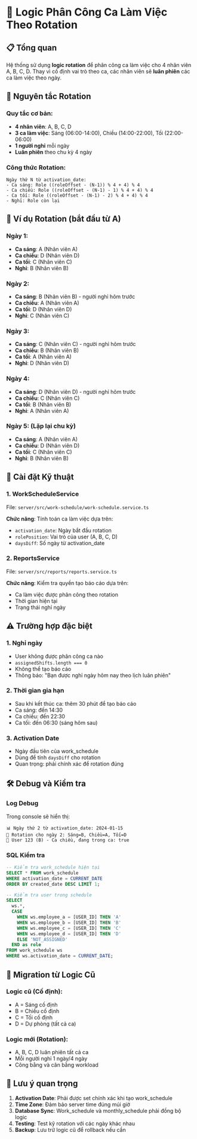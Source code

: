# 🔄 Logic Phân Công Ca Làm Việc Theo Rotation

## 📋 Tổng quan

Hệ thống sử dụng **logic rotation** để phân công ca làm việc cho 4 nhân viên A, B, C, D. Thay vì cố định vai trò theo ca, các nhân viên sẽ **luân phiên** các ca làm việc theo ngày.

## 🎯 Nguyên tắc Rotation

### Quy tắc cơ bản:
- **4 nhân viên**: A, B, C, D
- **3 ca làm việc**: Sáng (06:00-14:00), Chiều (14:00-22:00), Tối (22:00-06:00)
- **1 người nghỉ** mỗi ngày
- **Luân phiên** theo chu kỳ 4 ngày

### Công thức Rotation:
```
Ngày thứ N từ activation_date:
- Ca sáng: Role ((roleOffset - (N-1)) % 4 + 4) % 4
- Ca chiều: Role ((roleOffset - (N-1) - 1) % 4 + 4) % 4  
- Ca tối: Role ((roleOffset - (N-1) - 2) % 4 + 4) % 4
- Nghỉ: Role còn lại
```

## 📅 Ví dụ Rotation (bắt đầu từ A)

### Ngày 1:
- **Ca sáng**: A (Nhân viên A)
- **Ca chiều**: D (Nhân viên D)  
- **Ca tối**: C (Nhân viên C)
- **Nghỉ**: B (Nhân viên B)

### Ngày 2:
- **Ca sáng**: B (Nhân viên B) - người nghỉ hôm trước
- **Ca chiều**: A (Nhân viên A)
- **Ca tối**: D (Nhân viên D)
- **Nghỉ**: C (Nhân viên C)

### Ngày 3:
- **Ca sáng**: C (Nhân viên C) - người nghỉ hôm trước
- **Ca chiều**: B (Nhân viên B)
- **Ca tối**: A (Nhân viên A)
- **Nghỉ**: D (Nhân viên D)

### Ngày 4:
- **Ca sáng**: D (Nhân viên D) - người nghỉ hôm trước
- **Ca chiều**: C (Nhân viên C)
- **Ca tối**: B (Nhân viên B)
- **Nghỉ**: A (Nhân viên A)

### Ngày 5: (Lặp lại chu kỳ)
- **Ca sáng**: A (Nhân viên A)
- **Ca chiều**: D (Nhân viên D)
- **Ca tối**: C (Nhân viên C)
- **Nghỉ**: B (Nhân viên B)

## 🔧 Cài đặt Kỹ thuật

### 1. WorkScheduleService
File: `server/src/work-schedule/work-schedule.service.ts`

**Chức năng**: Tính toán ca làm việc dựa trên:
- `activation_date`: Ngày bắt đầu rotation
- `rolePosition`: Vai trò của user (A, B, C, D)  
- `daysDiff`: Số ngày từ activation_date

### 2. ReportsService
File: `server/src/reports/reports.service.ts`

**Chức năng**: Kiểm tra quyền tạo báo cáo dựa trên:
- Ca làm việc được phân công theo rotation
- Thời gian hiện tại
- Trạng thái nghỉ ngày

## ⚠️ Trường hợp đặc biệt

### 1. Nghỉ ngày
- User không được phân công ca nào
- `assignedShifts.length === 0`
- Không thể tạo báo cáo
- Thông báo: "Bạn được nghỉ ngày hôm nay theo lịch luân phiên"

### 2. Thời gian gia hạn
- Sau khi kết thúc ca: thêm 30 phút để tạo báo cáo
- Ca sáng: đến 14:30
- Ca chiều: đến 22:30  
- Ca tối: đến 06:30 (sáng hôm sau)

### 3. Activation Date
- Ngày đầu tiên của work_schedule
- Dùng để tính `daysDiff` cho rotation
- Quan trọng: phải chính xác để rotation đúng

## 🛠️ Debug và Kiểm tra

### Log Debug
Trong console sẽ hiển thị:
```
📊 Ngày thứ 2 từ activation_date: 2024-01-15
🔄 Rotation cho ngày 2: Sáng=B, Chiều=A, Tối=D
🌇 User 123 (B) - Ca chiều, đang trong ca: true
```

### SQL Kiểm tra
```sql
-- Kiểm tra work_schedule hiện tại
SELECT * FROM work_schedule 
WHERE activation_date = CURRENT_DATE
ORDER BY created_date DESC LIMIT 1;

-- Kiểm tra user trong schedule
SELECT 
  ws.*,
  CASE 
    WHEN ws.employee_a = [USER_ID] THEN 'A'
    WHEN ws.employee_b = [USER_ID] THEN 'B' 
    WHEN ws.employee_c = [USER_ID] THEN 'C'
    WHEN ws.employee_d = [USER_ID] THEN 'D'
    ELSE 'NOT_ASSIGNED'
  END as role
FROM work_schedule ws
WHERE ws.activation_date = CURRENT_DATE;
```

## 🔄 Migration từ Logic Cũ

### Logic cũ (Cố định):
- A = Sáng cố định
- B = Chiều cố định
- C = Tối cố định  
- D = Dự phòng (tất cả ca)

### Logic mới (Rotation):
- A, B, C, D luân phiên tất cả ca
- Mỗi người nghỉ 1 ngày/4 ngày
- Công bằng và cân bằng workload

## 📝 Lưu ý quan trọng

1. **Activation Date**: Phải được set chính xác khi tạo work_schedule
2. **Time Zone**: Đảm bảo server time đúng múi giờ
3. **Database Sync**: Work_schedule và monthly_schedule phải đồng bộ logic
4. **Testing**: Test kỹ rotation với các ngày khác nhau
5. **Backup**: Lưu trữ logic cũ để rollback nếu cần 